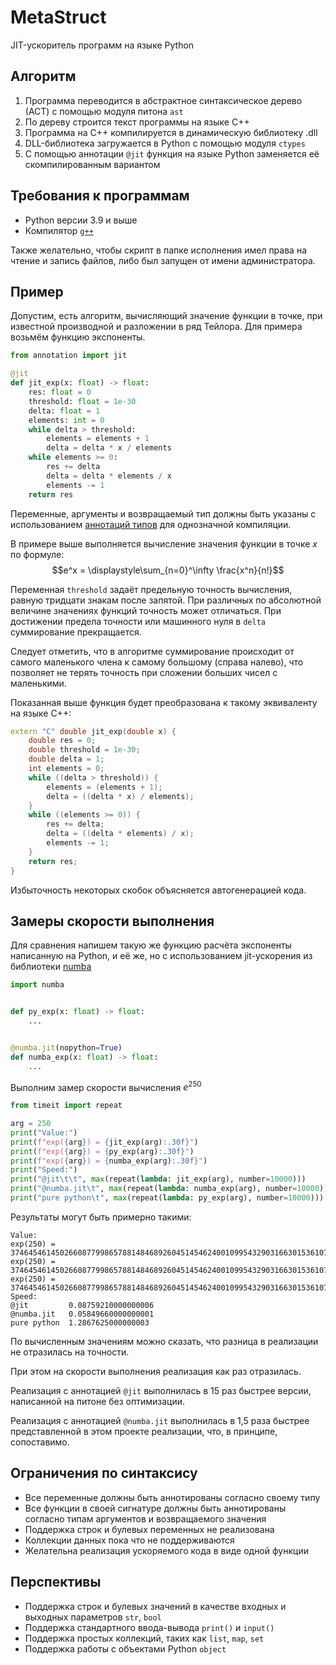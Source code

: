# MetaStruct

JIT-ускоритель программ на языке Python

## Алгоритм

1. Программа переводится в абстрактное синтаксическое дерево (АСТ) с помощью модуля питона `ast`
2. По дереву строится текст программы на языке C++
3. Программа на C++ компилируется в динамическую библиотеку .dll
4. DLL-библиотека загружается в Python с помощью модуля `ctypes`
5. С помощью аннотации `@jit` функция на языке Python заменяется её скомпилированным вариантом


## Требования к программам

* Python версии 3.9 и выше
* Компилятор [`g++`](https://gcc.gnu.org/releases.html) 

Также желательно, чтобы скрипт в папке исполнения имел права на чтение и запись файлов, либо был запущен от
имени администратора.

## Пример

Допустим, есть алгоритм, вычисляющий значение функции в точке, при известной производной и разложении 
в ряд Тейлора. Для примера возьмём функцию экспоненты.

```python
from annotation import jit

@jit
def jit_exp(x: float) -> float:
    res: float = 0
    threshold: float = 1e-30
    delta: float = 1
    elements: int = 0
    while delta > threshold:
        elements = elements + 1
        delta = delta * x / elements
    while elements >= 0:
        res += delta
        delta = delta * elements / x
        elements -= 1
    return res
```

Переменные, аргументы и возвращаемый тип должны быть указаны с использованием 
[аннотаций типов](https://docs.python.org/3/library/typing.html) для однозначной компиляции.

В примере выше выполняется вычисление значения функции в точке $x$ по формуле:
$$e^x = \displaystyle\sum_{n=0}^\infty \frac{x^n}{n!}$$

Переменная `threshold` задаёт предельную точность вычисления, равную тридцати знакам после запятой. При
различных по абсолютной величине значениях функций точность может отличаться. При достижении предела точности
или машинного нуля в `delta` суммирование прекращается.

Следует отметить, что в алгоритме суммирование происходит от самого маленького члена к самому большому
(справа налево), что позволяет не терять точность при сложении больших чисел с маленькими.

Показанная выше функция будет преобразована к такому эквиваленту на языке C++:

```cpp
extern "C" double jit_exp(double x) {
    double res = 0;
    double threshold = 1e-30;
    double delta = 1;
    int elements = 0;
    while ((delta > threshold)) {
        elements = (elements + 1);
        delta = ((delta * x) / elements);
    }
    while ((elements >= 0)) {
        res += delta;
        delta = ((delta * elements) / x);
        elements -= 1;
    }
    return res;
}
```

Избыточность некоторых скобок объясняется автогенерацией кода.

## Замеры скорости выполнения

Для сравнения напишем такую же функцию расчёта экспоненты написанную на Python, и её же, но с использованием
jit-ускорения из библиотеки [numba](https://numba.pydata.org/)

```python
import numba


def py_exp(x: float) -> float:
    ...


@numba.jit(nopython=True)
def numba_exp(x: float) -> float:
    ...
```

Выполним замер скорости вычисления $e^{250}$

```python
from timeit import repeat

arg = 250
print("Value:")
print(f"exp({arg}) = {jit_exp(arg):.30f}")
print(f"exp({arg}) = {py_exp(arg):.30f}")
print(f"exp({arg}) = {numba_exp(arg):.30f}")
print("Speed:")
print("@jit\t\t", max(repeat(lambda: jit_exp(arg), number=10000)))
print("@numba.jit\t", max(repeat(lambda: numba_exp(arg), number=10000)))
print("pure python\t", max(repeat(lambda: py_exp(arg), number=10000)))
```

Результаты могут быть примерно такими:
```
Value:
exp(250) = 3746454614502660877998657881484689260451454624001099543290316630153610787704025897267034669677141296546840576.000000000000000000000000000000
exp(250) = 3746454614502660877998657881484689260451454624001099543290316630153610787704025897267034669677141296546840576.000000000000000000000000000000
exp(250) = 3746454614502660877998657881484689260451454624001099543290316630153610787704025897267034669677141296546840576.000000000000000000000000000000
Speed:
@jit		 0.08759210000000006
@numba.jit	 0.05849660000000001
pure python	 1.2867625000000003
```

По вычисленным значениям можно сказать, что разница в реализации не отразилась на точности.

При этом на скорости выполнения реализация как раз отразилась. 

Реализация с аннотацией `@jit` выполнилась
в 15 раз быстрее версии, написанной на питоне без оптимизации. 

Реализация с аннотацией `@numba.jit`
выполнилась в 1,5 раза быстрее представленной в этом проекте реализации, что, в принципе, сопоставимо. 


## Ограничения по синтаксису

* Все переменные должны быть аннотированы согласно своему типу
* Все функции в своей сигнатуре должны быть аннотированы согласно типам аргументов и возвращаемого значения
* Поддержка строк и булевых переменных не реализована
* Коллекции данных пока что не поддерживаются
* Желательна реализация ускоряемого кода в виде одной функции

## Перспективы
* Поддержка строк и булевых значений в качестве входных и выходных параметров `str`, `bool`
* Поддержка стандартного ввода-вывода `print()` и `input()`
* Поддержка простых коллекций, таких как `list`, `map`, `set`
* Поддержка работы с объектами Python `object`